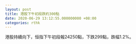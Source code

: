 ```yaml
---
layout: post
title: 港股下午初段跌約300點
date: 2020-06-29 13:12:55.000000000 +08:00
categories: rthk
---
```


港股持續向下，恒指下午初段報24250點，下跌299點，跌幅1.2%。
